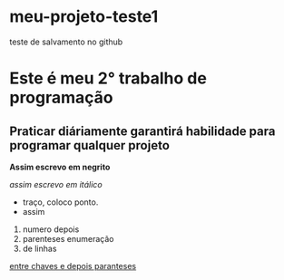 # meu-projeto-teste1
teste de salvamento no github
# Este é meu 2° trabalho de programação

## Praticar diáriamente garantirá habilidade para programar qualquer projeto
**Assim escrevo em negrito**

*assim escrevo em itálico*


- traço, coloco ponto.
- assim

1) numero depois 
2) parenteses enumeração
3) de linhas

[entre chaves e depois paranteses](https://escrvolinks)

